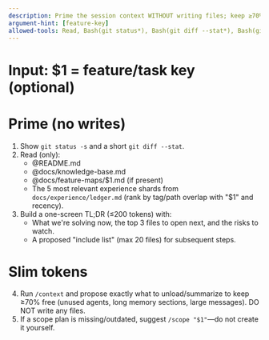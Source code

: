 ```yaml
---
description: Prime the session context WITHOUT writing files; keep ≥70% headroom
argument-hint: [feature-key]
allowed-tools: Read, Bash(git status*), Bash(git diff --stat*), Bash(git ls-files*), Bash(git grep -n*)
---
```

# Input: $1 = feature/task key (optional)

# Prime (no writes)
1) Show `git status -s` and a short `git diff --stat`.
2) Read (only):
   - @README.md
   - @docs/knowledge-base.md
   - @docs/feature-maps/$1.md (if present)
   - The 5 most relevant experience shards from `docs/experience/ledger.md`
     (rank by tag/path overlap with "$1" and recency).
3) Build a one-screen TL;DR (≤200 tokens) with:
   - What we're solving now, the top 3 files to open next, and the risks to watch.
   - A proposed "include list" (max 20 files) for subsequent steps.

# Slim tokens
4) Run `/context` and propose exactly what to unload/summarize to keep ≥70% free
   (unused agents, long memory sections, large messages). DO NOT write any files.
5) If a scope plan is missing/outdated, suggest `/scope "$1"`—do not create it yourself.
